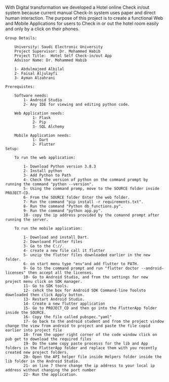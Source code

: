 With Digital transformation we developed a  Hotel online Check in/out system because current manual Check-In system uses paper and direct human interaction. The purpose of this project is to create a functional Web and Mobile Applications for users to Check in or out the hotel room easily and only by a click on their phones.

    Group Details: 

        University: Saudi Electronic University
        Project Supervisor: Dr. Mohammed Habib 
        Project Title:	Hotel Self Check-in/out App 
        Advisor Name: Dr. Mohammed Habib

        1- Abdulmajeed Albilal
        2- Faisal Aljulayfi
        3- Ayman Alzahrani

    Prerequistes: 

        Software needs: 
            1- Android Studio
            2- Any IDE for viewing and editing python code.

        Web Application needs: 
                1- Flask 
                2- Pip 
                3- SQL Alchemy
                
        Mobile Application needs: 
                1- Dart 
                2- Flutter
    Setup: 

        To run the web application: 

            1- Download Python version 3.8.3
            2- Install python 
            3- Add Python to Path
            4- Check the version of python on the command prompt by running the command "python --version".
            5- Using the command promp, move to the SOURCE folder inside PROJECT-CD. 
            6- From the SOURCE folder Enter the web folder. 
            7- Run the command "pip install -r requirements.txt".
            8- Run the command "Python db_functions.py".
            9- Run the command "python app.py".
            10- copy the ip address provided by the comannd prompt after running the server.

        To run the mobile application: 

            1- Download and install Dart. 
            2- Downloand Flutter files
            3- Go to the C://.
            4- create a new file call it flutter
            5- unzip the flutter files downloaded earlier in the new folder.
            6- on start menu type "env"and add flutter to PATH.
            9- Go to the command prompt and run "flutter doctor --android-licenses" then accept all the licenses.
            10- Go to Android Studio, and from the settings for new project menu click on SDK manager. 
            11- Go to SDK tools.
            12- cehck the box for Android SDK Command-line Toolsto downloaded then click Apply button.
            13- Restart Android Studio.
            14- Create a new flutter application
            15- Go to PROJECT_CD and then go into the FlutterApp folder inside the SOURCE.
            16- Copy the file called pubspec."yaml" 
            17- Go back to the android student and from the project vindow change the view from android to project and paste the file copid earlier into project file 
            18- from the upper right corner of the code window click on pub get to download the required files
            19- Do the same copy paste processs for the lib and App folders in the FlutterApp folder and replace them with you recently created new project folders.
            20- Open the API helper file inside Helpers folder inside the lib folder in the Android Studio.
            21- on line 7 there change the ip address to your local ip address without changing the port number 
            22- Run the application.   
